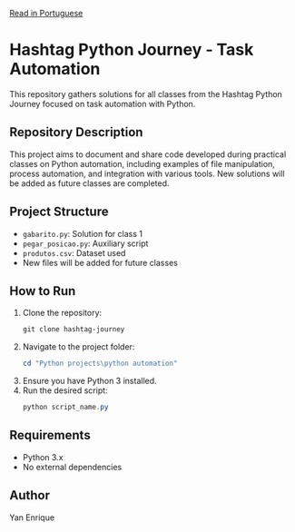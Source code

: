 [Read in Portuguese](README-pt.md) 
# Hashtag Python Journey - Task Automation

This repository gathers solutions for all classes from the Hashtag Python Journey focused on task automation with Python.

## Repository Description
This project aims to document and share code developed during practical classes on Python automation, including examples of file manipulation, process automation, and integration with various tools. New solutions will be added as future classes are completed.

## Project Structure
- `gabarito.py`: Solution for class 1
- `pegar_posicao.py`: Auxiliary script
- `produtos.csv`: Dataset used
- New files will be added for future classes

## How to Run
1. Clone the repository:
   ```powershell
   git clone hashtag-journey
   ```
2. Navigate to the project folder:
   ```powershell
   cd "Python projects\python automation"
   ```
3. Ensure you have Python 3 installed.
4. Run the desired script:
   ```powershell
   python script_name.py
   ```

## Requirements
- Python 3.x
- No external dependencies

## Author
Yan Enrique
